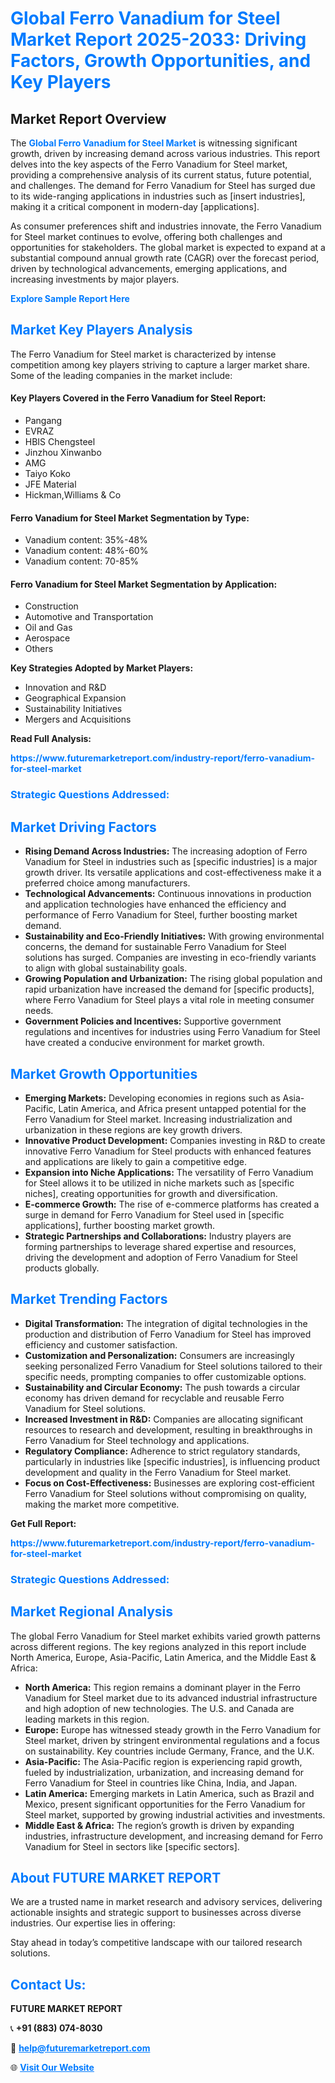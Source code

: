 <h1 style="color: #007BFF;">Global Ferro Vanadium for Steel Market Report 2025-2033: Driving Factors, Growth Opportunities, and Key Players</h1>

<section id="overview">
<h2>Market Report Overview</h2>
<p>The <a href="https://www.futuremarketreport.com/industry-report/ferro-vanadium-for-steel-market" style="color: #007BFF; text-decoration: none;"><strong>Global Ferro Vanadium for Steel Market</strong></a> is witnessing significant growth, driven by increasing demand across various industries. This report delves into the key aspects of the Ferro Vanadium for Steel market, providing a comprehensive analysis of its current status, future potential, and challenges. The demand for Ferro Vanadium for Steel has surged due to its wide-ranging applications in industries such as [insert industries], making it a critical component in modern-day [applications].</p>
<p>As consumer preferences shift and industries innovate, the Ferro Vanadium for Steel market continues to evolve, offering both challenges and opportunities for stakeholders. The global market is expected to expand at a substantial compound annual growth rate (CAGR) over the forecast period, driven by technological advancements, emerging applications, and increasing investments by major players.</p>
</section>

<section id="overview">
<p><a href="https://www.futuremarketreport.com/request-sample/reportId=43608" style="color: #007BFF; text-decoration: none;"><strong>Explore Sample Report Here</strong></a></p>
</section>

<section id="key-players">
<h2 style="color: #007BFF;">Market Key Players Analysis</h2>
<p>The Ferro Vanadium for Steel market is characterized by intense competition among key players striving to capture a larger market share. Some of the leading companies in the market include:</p>
<h4>Key Players Covered in the Ferro Vanadium for Steel Report:</h4>
<ul><li>Pangang</li><li>EVRAZ</li><li>HBIS Chengsteel</li><li>Jinzhou Xinwanbo</li><li>AMG</li><li>Taiyo Koko</li><li>JFE Material</li><li>Hickman,Williams &amp; Co</li></ul>
<h4>Ferro Vanadium for Steel Market Segmentation by Type:</h4>
<ul><li>Vanadium content: 35%-48%</li><li>Vanadium content: 48%-60%</li><li>Vanadium content: 70-85%</li></ul>

<h4>Ferro Vanadium for Steel Market Segmentation by Application:</h4>
<ul><li>Construction</li><li>Automotive and Transportation</li><li>Oil and Gas</li><li>Aerospace</li><li>Others</li></ul>
<p><strong>Key Strategies Adopted by Market Players:</strong></p>
<ul>
<li>Innovation and R&D</li>
<li>Geographical Expansion</li>
<li>Sustainability Initiatives</li>
<li>Mergers and Acquisitions</li>
</ul>
</section>

<section>
<p><strong>Read Full Analysis: </strong></p><a href="https://www.futuremarketreport.com/industry-report/ferro-vanadium-for-steel-market" style="color: #007BFF; text-decoration: none;"><strong>https://www.futuremarketreport.com/industry-report/ferro-vanadium-for-steel-market</strong></a>
<h3 style="color: #007BFF;">Strategic Questions Addressed:</h3>
</section>

<section id="driving-factors">
<h2 style="color: #007BFF;">Market Driving Factors</h2>
<ul>
<li><strong>Rising Demand Across Industries:</strong> The increasing adoption of Ferro Vanadium for Steel in industries such as [specific industries] is a major growth driver. Its versatile applications and cost-effectiveness make it a preferred choice among manufacturers.</li>
<li><strong>Technological Advancements:</strong> Continuous innovations in production and application technologies have enhanced the efficiency and performance of Ferro Vanadium for Steel, further boosting market demand.</li>
<li><strong>Sustainability and Eco-Friendly Initiatives:</strong> With growing environmental concerns, the demand for sustainable Ferro Vanadium for Steel solutions has surged. Companies are investing in eco-friendly variants to align with global sustainability goals.</li>
<li><strong>Growing Population and Urbanization:</strong> The rising global population and rapid urbanization have increased the demand for [specific products], where Ferro Vanadium for Steel plays a vital role in meeting consumer needs.</li>
<li><strong>Government Policies and Incentives:</strong> Supportive government regulations and incentives for industries using Ferro Vanadium for Steel have created a conducive environment for market growth.</li>
</ul>
</section>

<section id="growth-opportunities">
<h2 style="color: #007BFF;">Market Growth Opportunities</h2>
<ul>
<li><strong>Emerging Markets:</strong> Developing economies in regions such as Asia-Pacific, Latin America, and Africa present untapped potential for the Ferro Vanadium for Steel market. Increasing industrialization and urbanization in these regions are key growth drivers.</li>
<li><strong>Innovative Product Development:</strong> Companies investing in R&D to create innovative Ferro Vanadium for Steel products with enhanced features and applications are likely to gain a competitive edge.</li>
<li><strong>Expansion into Niche Applications:</strong> The versatility of Ferro Vanadium for Steel allows it to be utilized in niche markets such as [specific niches], creating opportunities for growth and diversification.</li>
<li><strong>E-commerce Growth:</strong> The rise of e-commerce platforms has created a surge in demand for Ferro Vanadium for Steel used in [specific applications], further boosting market growth.</li>
<li><strong>Strategic Partnerships and Collaborations:</strong> Industry players are forming partnerships to leverage shared expertise and resources, driving the development and adoption of Ferro Vanadium for Steel products globally.</li>
</ul>
</section>

<section id="trending-factors">
<h2 style="color: #007BFF;">Market Trending Factors</h2>
<ul>
<li><strong>Digital Transformation:</strong> The integration of digital technologies in the production and distribution of Ferro Vanadium for Steel has improved efficiency and customer satisfaction.</li>
<li><strong>Customization and Personalization:</strong> Consumers are increasingly seeking personalized Ferro Vanadium for Steel solutions tailored to their specific needs, prompting companies to offer customizable options.</li>
<li><strong>Sustainability and Circular Economy:</strong> The push towards a circular economy has driven demand for recyclable and reusable Ferro Vanadium for Steel solutions.</li>
<li><strong>Increased Investment in R&D:</strong> Companies are allocating significant resources to research and development, resulting in breakthroughs in Ferro Vanadium for Steel technology and applications.</li>
<li><strong>Regulatory Compliance:</strong> Adherence to strict regulatory standards, particularly in industries like [specific industries], is influencing product development and quality in the Ferro Vanadium for Steel market.</li>
<li><strong>Focus on Cost-Effectiveness:</strong> Businesses are exploring cost-efficient Ferro Vanadium for Steel solutions without compromising on quality, making the market more competitive.</li>
</ul>
</section>

<section>
<p><strong>Get Full Report: </strong></p><a href="https://www.futuremarketreport.com/industry-report/ferro-vanadium-for-steel-market" style="color: #007BFF; text-decoration: none;"><strong>https://www.futuremarketreport.com/industry-report/ferro-vanadium-for-steel-market</strong></a>
<h3 style="color: #007BFF;">Strategic Questions Addressed:</h3>
</section>


<section id="regional-analysis">
<h2 style="color: #007BFF;">Market Regional Analysis</h2>
<p>The global Ferro Vanadium for Steel market exhibits varied growth patterns across different regions. The key regions analyzed in this report include North America, Europe, Asia-Pacific, Latin America, and the Middle East & Africa:</p>
<ul>
<li><strong>North America:</strong> This region remains a dominant player in the Ferro Vanadium for Steel market due to its advanced industrial infrastructure and high adoption of new technologies. The U.S. and Canada are leading markets in this region.</li>
<li><strong>Europe:</strong> Europe has witnessed steady growth in the Ferro Vanadium for Steel market, driven by stringent environmental regulations and a focus on sustainability. Key countries include Germany, France, and the U.K.</li>
<li><strong>Asia-Pacific:</strong> The Asia-Pacific region is experiencing rapid growth, fueled by industrialization, urbanization, and increasing demand for Ferro Vanadium for Steel in countries like China, India, and Japan.</li>
<li><strong>Latin America:</strong> Emerging markets in Latin America, such as Brazil and Mexico, present significant opportunities for the Ferro Vanadium for Steel market, supported by growing industrial activities and investments.</li>
<li><strong>Middle East & Africa:</strong> The region’s growth is driven by expanding industries, infrastructure development, and increasing demand for Ferro Vanadium for Steel in sectors like [specific sectors].</li>
</ul>
</section>

<footer>
<h2 style="color: #007BFF;">About FUTURE MARKET REPORT</h2>
<p>We are a trusted name in market research and advisory services, delivering actionable insights and strategic support to businesses across diverse industries. Our expertise lies in offering:</p>

<p>Stay ahead in today’s competitive landscape with our tailored research solutions.</p>

<h2 style="color: #007BFF;">Contact Us:</h2>
<p><strong>FUTURE MARKET REPORT</strong></p>
<p>📞 <strong>+91 (883) 074-8030</strong></p>
<p>📧 <strong><a href="mailto:help@futuremarketreport.com" style="color: #007BFF;">help@futuremarketreport.com</a></strong></p>
<p>🌐 <strong><a href="https://www.futuremarketreport.com/" style="color: #007BFF;">Visit Our Website</a></strong></p>
</footer>